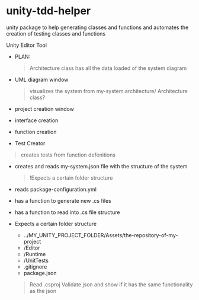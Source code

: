 # unity-tdd-helper
unity package to help generating classes and functions and automates the creation of testing classes and functions



Unity Editor Tool



* PLAN: 
  > Architecture class has all the data loaded of the system diagram





* UML diagram window
  > visualizes the system from my-system.architecture/ Architecture class?

* project creation window
* interface creation
* function creation

* Test Creator
> creates tests from function defenitions
> 


* creates and reads  my-system.json file with the structure of the system
  > !Expects a certain folder structure

* reads package-configuration.yml
  



* has a function to generate new .cs files


* has a function to read into .cs file structure
 
* Expects a certain folder structure
    - ../MY_UNITY_PROJECT_FOLDER/Assets/the-repository-of-my-project
     - /Editor
     - /Runtime
     - /UnitTests
     - .gitignore
     - package.json
      
  > Read .csproj
  > Validate json and show if it has the same functionality as the json
  


